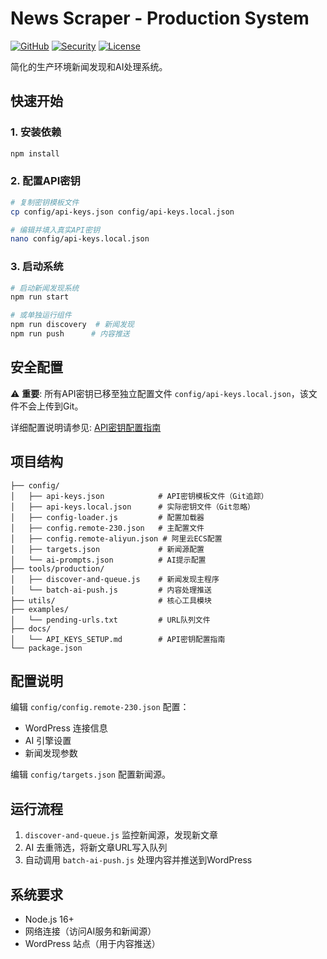 # News Scraper - Production System

[![GitHub](https://img.shields.io/badge/GitHub-squarefw%2Fnewsscraper-blue?logo=github)](https://github.com/squarefw/newsscraper)
[![Security](https://img.shields.io/badge/Security-API%20Keys%20Protected-green?logo=shield)](docs/API_KEYS_SETUP.md)
[![License](https://img.shields.io/badge/License-MIT-yellow)](LICENSE)

简化的生产环境新闻发现和AI处理系统。

## 快速开始

### 1. 安装依赖
```bash
npm install
```

### 2. 配置API密钥
```bash
# 复制密钥模板文件
cp config/api-keys.json config/api-keys.local.json

# 编辑并填入真实API密钥
nano config/api-keys.local.json
```

### 3. 启动系统
```bash
# 启动新闻发现系统
npm run start

# 或单独运行组件
npm run discovery  # 新闻发现
npm run push      # 内容推送
```

## 安全配置

⚠️ **重要**: 所有API密钥已移至独立配置文件 `config/api-keys.local.json`，该文件不会上传到Git。

详细配置说明请参见: [API密钥配置指南](docs/API_KEYS_SETUP.md)

## 项目结构

```
├── config/
│   ├── api-keys.json            # API密钥模板文件（Git追踪）
│   ├── api-keys.local.json      # 实际密钥文件（Git忽略）
│   ├── config-loader.js         # 配置加载器
│   ├── config.remote-230.json   # 主配置文件
│   ├── config.remote-aliyun.json # 阿里云ECS配置
│   ├── targets.json             # 新闻源配置
│   └── ai-prompts.json          # AI提示配置
├── tools/production/
│   ├── discover-and-queue.js    # 新闻发现主程序
│   └── batch-ai-push.js         # 内容处理推送
├── utils/                       # 核心工具模块
├── examples/
│   └── pending-urls.txt         # URL队列文件
├── docs/
│   └── API_KEYS_SETUP.md        # API密钥配置指南
└── package.json
```

## 配置说明

编辑 `config/config.remote-230.json` 配置：
- WordPress 连接信息
- AI 引擎设置 
- 新闻发现参数

编辑 `config/targets.json` 配置新闻源。

## 运行流程

1. `discover-and-queue.js` 监控新闻源，发现新文章
2. AI 去重筛选，将新文章URL写入队列
3. 自动调用 `batch-ai-push.js` 处理内容并推送到WordPress

## 系统要求

- Node.js 16+
- 网络连接（访问AI服务和新闻源）
- WordPress 站点（用于内容推送）

